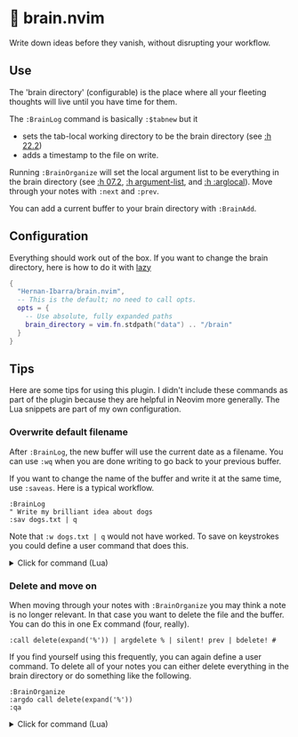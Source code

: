 # 🧠 brain.nvim

Write down ideas before they vanish, without disrupting your workflow.

## Use

The 'brain directory' (configurable) is the place where all your fleeting thoughts will live until you have time for them.

The `:BrainLog` command is basically `:$tabnew` but it

- sets the tab-local working directory to be the brain directory (see [:h 22.2](https://neovim.io/doc/user/usr_22.html#_tab-local-directory))
- adds a timestamp to the file on write.

Running `:BrainOrganize` will set the local argument list to be everything in the brain directory (see [:h 07.2](https://neovim.io/doc/user/usr_07.html#_a-list-of-files), [:h argument-list](https://neovim.io/doc/user/editing.html#_3.-the-argument-list), and [:h :arglocal](https://neovim.io/doc/user/editing.html#_local-argument-list)). Move through your notes with `:next` and `:prev`.

You can add a current buffer to your brain directory with `:BrainAdd`.

## Configuration

Everything should work out of the box. If you want to change the brain directory, here is how to do it with [lazy](https://github.com/folke/lazy.nvim)

```lua
{
  "Hernan-Ibarra/brain.nvim",
  -- This is the default; no need to call opts.
  opts = {
    -- Use absolute, fully expanded paths
    brain_directory = vim.fn.stdpath("data") .. "/brain"
  }
}
```

## Tips

Here are some tips for using this plugin. I didn't include these commands as part of the plugin because they are helpful in Neovim more generally. The Lua snippets are part of my own configuration.

### Overwrite default filename

After `:BrainLog`, the new buffer will use the current date as a filename. You can use `:wq` when you are done writing to go back to your previous buffer.

If you want to change the name of the buffer and write it at the same time, use `:saveas`. Here is a typical workflow.

```vim
:BrainLog
" Write my brilliant idea about dogs
:sav dogs.txt | q
```

Note that `:w dogs.txt | q` would not have worked. To save on keystrokes you could define a user command that does this.

<details>
<summary>Click for command (Lua)</summary><!-- --+ -->

```lua
local save_and_quit = function(opts)
  vim.cmd.saveas {
    args = { opts.fargs[1] },
    bang = opts.bang,
  }
  vim.cmd.quit { bang = opts.bang }
end

vim.api.nvim_create_user_command('Squit', save_and_quit, {
  nargs = 1,
  desc = 'Save and quit the current buffer under a different filename',
  complete = 'file',
})
```

<!-- --_ -->
</details>

### Delete and move on

When moving through your notes with `:BrainOrganize` you may think a note is no longer relevant. In that case you want to delete the file and the buffer. You can do this in one Ex command (four, really).

```vim
:call delete(expand('%')) | argdelete % | silent! prev | bdelete! #
```

If you find yourself using this frequently, you can again define a user command. To delete all of your notes you can either delete everything in the brain directory or do something like the following.

```vim
:BrainOrganize
:argdo call delete(expand('%'))
:qa
```

<details>
<summary>Click for command (Lua)</summary><!-- --+ -->

```lua
local delete_current_file_and_buffer = function(opts)
  local buf = vim.api.nvim_get_current_buf()
  local buf_name = vim.api.nvim_buf_get_name(buf)

  if (not buf_name) or buf_name == '' then
    vim.notify('Buffer not associated to a file', vim.log.levels.ERROR)
    return
  end

  if (not opts.bang) and vim.api.nvim_get_option_value('confirm', {}) then
    local message = 'Delete file ' .. vim.fn.fnamemodify(buf_name, ':t') .. '?\nBuffer will be deleted too!'
    local choice = vim.fn.confirm(message, '&Yes\n&No', 0, 'Question')
    if choice ~= 1 then
      return
    end
  end

  local delete_success = (vim.fn.delete(buf_name) == 0)

  if not delete_success then
    vim.notify('Deletion of file' .. buf_name .. ' was unsuccessful.\nAborting...', vim.log.levels.ERROR)
    return
  end

  local arglist_length = vim.fn.argc()
  local arglist_index = vim.fn.argidx()

  local argdelete_success, _ = pcall(function()
    vim.cmd.argdelete '%'
  end)

  vim.api.nvim_buf_delete(buf, { force = true })

  if (not argdelete_success) or arglist_length <= 1 then
    return
  end

  if arglist_index >= arglist_length - 1 then
    vim.cmd.first()
    return
  end

  vim.cmd.argument(arglist_index + 1)
end

vim.api.nvim_create_user_command('DelThis', delete_current_file_and_buffer, {
  desc = 'Delete the current file and buffer',
})
```

<!-- --_ -->
</details>
